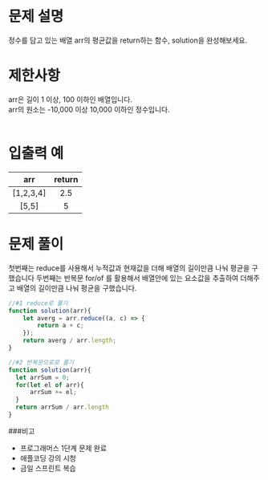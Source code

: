 # 문제 설명
정수를 담고 있는 배열 arr의 평균값을 return하는 함수, solution을 완성해보세요.
<br />
 
# 제한사항
arr은 길이 1 이상, 100 이하인 배열입니다. <br />
arr의 원소는 -10,000 이상 10,000 이하인 정수입니다. <br />
<br />
 
# 입출력 예
arr	|return
:-:|:-:
[1,2,3,4]|2.5
[5,5]|5

# 문제 풀이
첫번째는 reduce를 사용해서 누적값과 현재값을 더해 배열의 길이만큼 나눠 평균을 구했습니다
두번째는 반복문 for/of 를 활용해서 배열안에 있는 요소값을 추출하여 더해주고 배열의 길이만큼 나눠 평균을 구했습니다.

```js
//#1 reduce로 풀기
function solution(arr){
    let averg = arr.reduce((a, c) => {
        return a + c;
    });
    return averg / arr.length;
}
```

```js
//#2 반복문으로로 풀기
function solution(arr){
  let arrSum = 0;
  for(let el of arr){
      arrSum += el;
  }
  return arrSum / arr.length
}
```

###비고 
- 프로그래머스 1단계 문제 완료
- 애플코딩 강의 시청
- 금일 스프린트 복습
